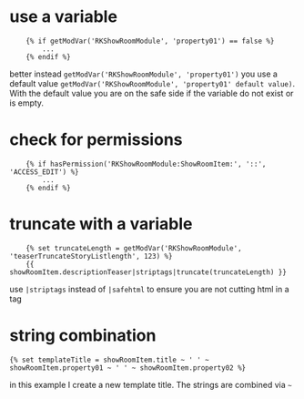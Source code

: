 # use a variable

````
	{% if getModVar('RKShowRoomModule', 'property01') == false %}
		...
	{% endif %}
````
better instead ``getModVar('RKShowRoomModule', 'property01')`` you use a default value ``getModVar('RKShowRoomModule', 'property01' default value)``. With the default value you are on the safe side if the variable do not exist or is empty.

# check for permissions
````
	{% if hasPermission('RKShowRoomModule:ShowRoomItem:', '::', 'ACCESS_EDIT') %}
		...
	{% endif %}
````

# truncate with a variable
````
	{% set truncateLength = getModVar('RKShowRoomModule', 'teaserTruncateStoryListlength', 123) %}
	{{ showRoomItem.descriptionTeaser|striptags|truncate(truncateLength) }}
````
use ``|striptags`` instead of ``|safehtml`` to ensure you are not cutting html in a tag

# string combination
````
{% set templateTitle = showRoomItem.title ~ ' ' ~ showRoomItem.property01 ~ ' ' ~ showRoomItem.property02 %}
````
in this example I create a new template title. The strings are combined via `` ~ ``